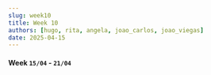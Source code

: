 ```yaml
---
slug: week10
title: Week 10
authors: [hugo, rita, angela, joao_carlos, joao_viegas]
date: 2025-04-15
---
```

#### Week `15/04` - `21/04`

